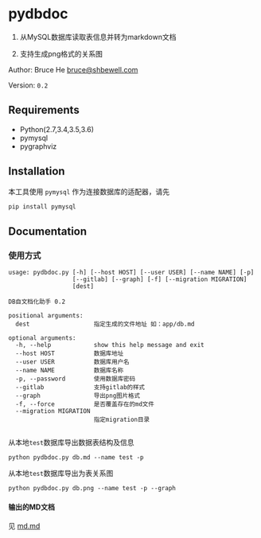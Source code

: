 pydbdoc
===================

1. 从MySQL数据库读取表信息并转为markdown文档

2. 支持生成png格式的关系图

Author: Bruce He <bruce@shbewell.com>

Version: `0.2`

Requirements
-------------
* Python(2.7,3.4,3.5,3.6)
* pymysql
* pygraphviz

Installation
------------

本工具使用 `pymysql` 作为连接数据库的适配器，请先

```bash
pip install pymysql

```




Documentation
-------------

### 使用方式
```
usage: pydbdoc.py [-h] [--host HOST] [--user USER] [--name NAME] [-p]
                  [--gitlab] [--graph] [-f] [--migration MIGRATION]
                  [dest]

DB自文档化助手 0.2

positional arguments:
  dest                  指定生成的文件地址 如：app/db.md

optional arguments:
  -h, --help            show this help message and exit
  --host HOST           数据库地址
  --user USER           数据库用户名
  --name NAME           数据库名称
  -p, --password        使用数据库密码
  --gitlab              支持gitlab的样式
  --graph               导出png图片格式
  -f, --force           是否覆盖存在的md文件
  --migration MIGRATION
                        指定migration目录


```


从本地`test`数据库导出数据表结构及信息

```
python pydbdoc.py db.md --name test -p

```

从本地`test`数据库导出为表关系图

```
python pydbdoc.py db.png --name test -p --graph

```


#### 输出的MD文档

见 [md.md][demo]

[demo]: https://github.com/brucehe3/pydbdoc/blob/master/db.md